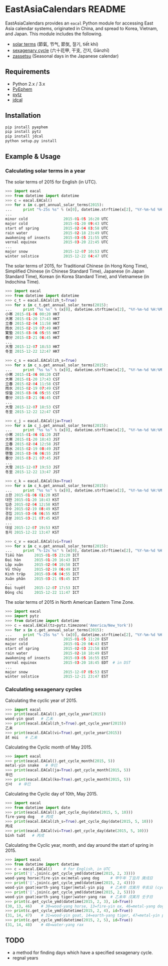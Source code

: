 # EastAsiaCalendars README

EastAsiaCalendars provides an ```eacal``` Python module for accessing
East Asia calendar systems, originated in China, and spread to Korea,
Vietnam, and Japan. This module includes the following.

- [solar terms](http://en.wikipedia.org/wiki/Solar_term) (節氣, 节气, 節気, 절기, tiết khí)
- [sexagenary cycle](http://en.wikipedia.org/wiki/Sexagenary_cycle) (六十花甲, 干支, 간지, Gānzhī)
- [zassetsu](http://ja.wikipedia.org/wiki/%E9%9B%91%E7%AF%80) (Seasonal days in the Japanese calendar)

## Requirements

- Python 2.x / 3.x
- [PyEphem](http://rhodesmill.org/pyephem/)
- [pytz](http://pytz.sourceforge.net/)
- [jdcal](https://pypi.python.org/pypi/jdcal)

## Installation

```bash
pip install pyephem
pip install pytz
pip install jdcal
python setup.py install
```

## Example & Usage

### Calculating solar terms in a year

The solar terms of 2015 for English (in UTC).

```py
>>> import eacal
>>> from datetime import datetime
>>> c = eacal.EACal()
>>> for x in c.get_annual_solar_terms(2015):
...     print "%-25s %s" % (x[0], datetime.strftime(x[2], "%Y-%m-%d %H:%M %Z"))
... 
minor cold                2015-01-05 16:20 UTC
major cold                2015-01-20 09:43 UTC
start of spring           2015-02-04 03:58 UTC
rain water                2015-02-18 23:49 UTC
awakening of insects      2015-03-05 21:55 UTC
vernal equinox            2015-03-20 22:45 UTC
...
major snow                2015-12-07 10:53 UTC
winter solstice           2015-12-22 04:47 UTC
```

The solar terms of 2015, for Traditional Chinese (in Hong Kong Time), Simplified Chinese (in Chinese Standard Time), Japanese (in Japan Standard Time), Korean (in Korea Standard Time), and Vietnamese (in Indochina Time).

```py
>>> import eacal
>>> from datetime import datetime
>>> c_t = eacal.EACal(zh_t=True)
>>> for x in c_t.get_annual_solar_terms(2015):
...     print "%s %s" % (x[0], datetime.strftime(x[2], "%Y-%m-%d %H:%M %Z"))
小寒 2015-01-06 00:20 HKT
大寒 2015-01-20 17:43 HKT
立春 2015-02-04 11:58 HKT
雨水 2015-02-19 07:49 HKT
驚蟄 2015-03-06 05:55 HKT
春分 2015-03-21 06:45 HKT
...
大雪 2015-12-07 18:53 HKT
冬至 2015-12-22 12:47 HKT

>>> c_s = eacal.EACal(zh_s=True)
>>> for x in c_s.get_annual_solar_terms(2015):
...     print "%s %s" % (x[0], datetime.strftime(x[2], "%Y-%m-%d %H:%M %Z"))
小寒 2015-01-06 00:20 CST
大寒 2015-01-20 17:43 CST
立春 2015-02-04 11:58 CST
雨水 2015-02-19 07:49 CST
惊蛰 2015-03-06 05:55 CST
春分 2015-03-21 06:45 CST
...
大雪 2015-12-07 18:53 CST
冬至 2015-12-22 12:47 CST

>>> c_j = eacal.EACal(ja=True)
>>> for x in c_j.get_annual_solar_terms(2015):
...     print "%s %s" % (x[0], datetime.strftime(x[2], "%Y-%m-%d %H:%M %Z"))
小寒 2015-01-06 01:20 JST
大寒 2015-01-20 18:43 JST
立春 2015-02-04 12:58 JST
雨水 2015-02-19 08:49 JST
啓蟄 2015-03-06 06:55 JST
春分 2015-03-21 07:45 JST
...
大雪 2015-12-07 19:53 JST
冬至 2015-12-22 13:47 JST

>>> c_k = eacal.EACal(ko=True)
>>> for x in c_k.get_annual_solar_terms(2015):
...     print "%s %s" % (x[0], datetime.strftime(x[2], "%Y-%m-%d %H:%M %Z"))
소한 2015-01-06 01:20 KST
대한 2015-01-20 18:43 KST
입춘 2015-02-04 12:58 KST
우수 2015-02-19 08:49 KST
경칩 2015-03-06 06:55 KST
춘분 2015-03-21 07:45 KST
...
대설 2015-12-07 19:53 KST
동지 2015-12-22 13:47 KST

>>> c_v = eacal.EACal(vi=True)
>>> for x in c_v.get_annual_solar_terms(2015):
...     print "%-12s %s" % (x[0], datetime.strftime(x[2], "%Y-%m-%d %H:%M %Z"))
Tiểu hàn     2015-01-05 23:20 ICT
Đại hàn      2015-01-20 16:43 ICT
Lập xuân     2015-02-04 10:58 ICT
Vũ thủy      2015-02-19 06:49 ICT
Kinh trập    2015-03-06 04:55 ICT
Xuân phân    2015-03-21 05:45 ICT
...
Đại tuyết    2015-12-07 17:53 ICT
Đông chí     2015-12-22 11:47 ICT
```

The solar terms of 2015 in North American Eastern Time Zone.

```py
>>> import eacal
>>> import pytz
>>> from datetime import datetime
>>> c = eacal.EACal(tz=pytz.timezone('America/New_York'))
>>> for x in c.get_annual_solar_terms(2015):
...     print "%-25s %s" % (x[0], datetime.strftime(x[2], "%Y-%m-%d %H:%M %Z"))
minor cold                2015-01-05 11:20 EST
major cold                2015-01-20 04:43 EST
start of spring           2015-02-03 22:58 EST
rain water                2015-02-18 18:49 EST
awakening of insects      2015-03-05 16:55 EST
vernal equinox            2015-03-20 18:45 EDT  # in DST
...
major snow                2015-12-07 05:53 EST
winter solstice           2015-12-21 23:47 EST
```


### Calculating sexagenary cycles

Calculating the cyclic year of 2015.

```py
>>> import eacal
>>> print(eacal.EACal().get_cycle_year(2015))
wood-yin goat   # 乙未
>>> print(eacal.EACal(zh_t=True).get_cycle_year(2015))
乙未
>>> print(eacal.EACal(vi=True).get_cycle_year(2015))
ất mùi   # 乙未
```

Calculating the Cyclic month of May 2015.

```py
>>> import eacal
>>> print(eacal.EACal().get_cycle_month(2015, 5))
metal-yin snake   # 辛巳
>>> print(eacal.EACal(ja=True).get_cycle_month(2015, 5))
辛巳
>>> print(eacal.EACal(ko=True).get_cycle_month(2015, 5))
신사   # 辛巳
```

Calculating the Cyclic day of 10th, May 2015.
```py
>>> import eacal
>>> from datetime import date
>>> print(eacal.EACal().get_cycle_day(date(2015, 5, 10)))
fire-yang dog   # 丙戌
>>> print(eacal.EACal(zh_s=True).get_cycle_day(date(2015, 5, 10)))
丙戌
>>> print(eacal.EACal(vi=True).get_cycle_day(date(2015, 5, 10)))
bính tuất   # 丙戌
```

Calculating the Cyclic year, month, and day around the start of spring in 2015.
```py
>>> import eacal
>>> from datetime import datetime
>>> c = eacal.EACal()     # for English, in UTC
>>> print('|'.join(c.get_cycle_ymd(datetime(2015, 2, 3))))
wood-yang horse|fire-yin ox|metal-yang dog     # 甲午年 丁丑月 庚戌日
>>> print('|'.join(c.get_cycle_ymd(datetime(2015, 2, 4))))
wood-yin goat|earth-yang tiger|metal-yin pig   # 乙未年 戊寅月 辛亥日 (cyclic year and cyclic month incremented at the start of spring)
>>> print('|'.join(c.get_cycle_ymd(datetime(2015, 2, 5))))
wood-yin goat|earth-yang tiger|water-yang rax  # 乙未年 戊寅月 壬子日
>>> print(c.get_cycle_ymd(datetime(2015, 2, 3), id=True))
(30, 13, 46)    # 30=wood-yang horse, 13=fire-yin ox, 46=metal-yang dog
>>> print(c.get_cycle_ymd(datetime(2015, 2, 4), id=True))
(31, 14, 47)    # 31=wood-yin goat, 14=earth-yang tiger, 47=metal-yin pig
>>> print(c.get_cycle_ymd(datetime(2015, 2, 5), id=True))
(31, 14, 48)    # 48=water-yang rax
```


## TODO

- a method for finding days which have a specified sexagenary cycle.
- regnal years
